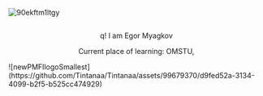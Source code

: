 ![90ekftm1ltgy](https://github.com/Tintanaa/Tintanaa/assets/99679370/4c80d1c2-3ae6-49c1-ac9f-688d22516443)
## 
<p align="center"> q! I am Egor Myagkov</p>
<p align="center"> Current place of learning: OMSTU, </p>
![newPMFIlogoSmallest](https://github.com/Tintanaa/Tintanaa/assets/99679370/d9fed52a-3134-4099-b2f5-b525cc474929)
